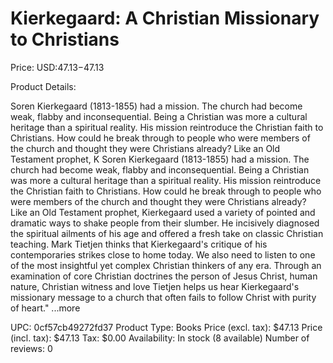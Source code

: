 # Kierkegaard: A Christian Missionary to Christians

Price: USD:$47.13-$47.13

Product Details:

Soren Kierkegaard (1813-1855) had a mission. The church had become weak, flabby and inconsequential. Being a Christian was more a cultural heritage than a spiritual reality. His mission reintroduce the Christian faith to Christians. How could he break through to people who were members of the church and thought they were Christians already? Like an Old Testament prophet, K Soren Kierkegaard (1813-1855) had a mission. The church had become weak, flabby and inconsequential. Being a Christian was more a cultural heritage than a spiritual reality. His mission reintroduce the Christian faith to Christians. How could he break through to people who were members of the church and thought they were Christians already? Like an Old Testament prophet, Kierkegaard used a variety of pointed and dramatic ways to shake people from their slumber. He incisively diagnosed the spiritual ailments of his age and offered a fresh take on classic Christian teaching. Mark Tietjen thinks that Kierkegaard's critique of his contemporaries strikes close to home today. We also need to listen to one of the most insightful yet complex Christian thinkers of any era. Through an examination of core Christian doctrines the person of Jesus Christ, human nature, Christian witness and love Tietjen helps us hear Kierkegaard's missionary message to a church that often fails to follow Christ with purity of heart." ...more

UPC: 0cf57cb49272fd37
Product Type: Books
Price (excl. tax): $47.13
Price (incl. tax): $47.13
Tax: $0.00
Availability: In stock (8 available)
Number of reviews: 0